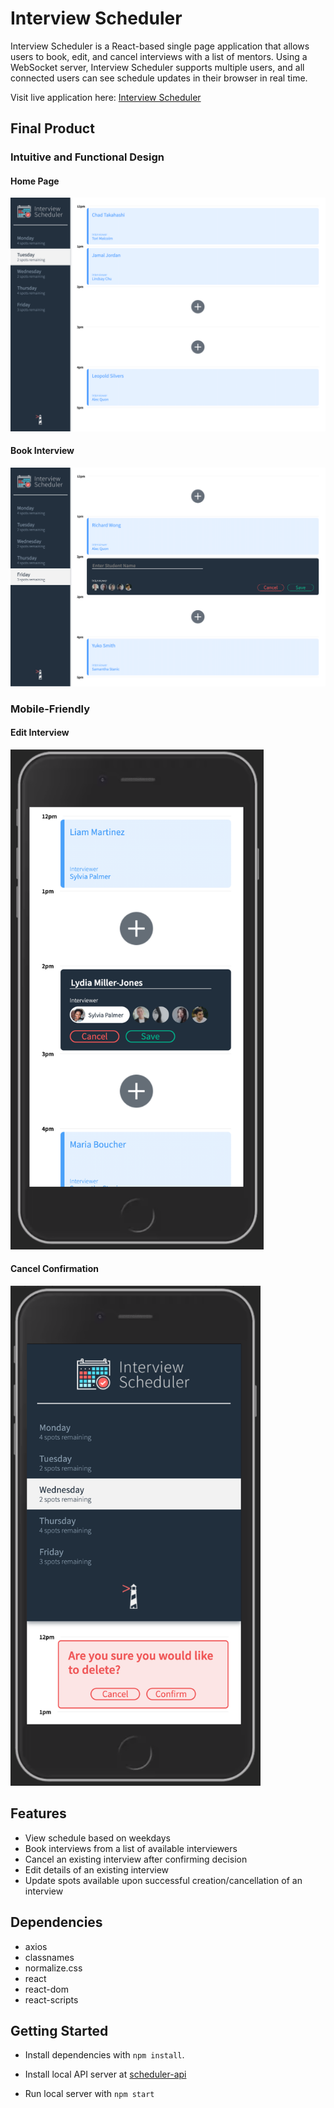 # Interview Scheduler

Interview Scheduler is a React-based single page application that allows users to book, edit, and cancel interviews with a list of mentors. Using a WebSocket server, Interview Scheduler supports multiple users, and all connected users can see schedule updates in their browser in real time.

Visit live application here: [Interview Scheduler](https://605c2355f78cc235b202966b--amazing-davinci-8778df.netlify.app)

## Final Product

### Intuitive and Functional Design

#### **Home Page**
![Scheduler - Home Page](https://github.com/sandratoh/scheduler/blob/master/docs/scheduler-default.png)

#### **Book Interview**
![Scheduler - Book Interview](https://github.com/sandratoh/scheduler/blob/master/docs/scheduler-book.png)

### Mobile-Friendly

#### **Edit Interview**
<img src="https://github.com/sandratoh/scheduler/blob/master/docs/scheduler-edit-mobile.png" alt="Scheduler - Edit Interview (mobile)" height="800" width=auto>

#### **Cancel Confirmation**
<img src="https://github.com/sandratoh/scheduler/blob/master/docs/scheduler-delete-mobile.png" alt="Scheduler - Cancel Confirmation (mobile)" height="800" width=auto>

## Features

* View schedule based on weekdays
* Book interviews from a list of available interviewers
* Cancel an existing interview after confirming decision
* Edit details of an existing interview
* Update spots available upon successful creation/cancellation of an interview

## Dependencies

* axios
* classnames
* normalize.css
* react
* react-dom
* react-scripts

## Getting Started

* Install dependencies with `npm install`.

* Install local API server at [scheduler-api](https://github.com/sandratoh/scheduler-api)

* Run local server with `npm start`
